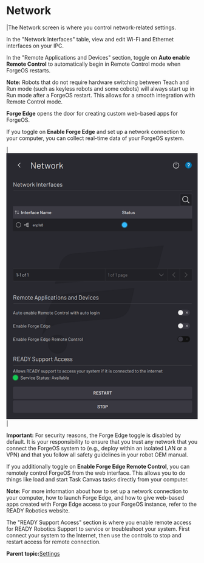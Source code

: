 # Network

|The Network screen is where you control network-related settings.

 In the "Network Interfaces" table, view and edit Wi-Fi and Ethernet interfaces on your IPC.

 In the "Remote Applications and Devices" section, toggle on **Auto enable Remote Control** to automatically begin in Remote Control mode when ForgeOS restarts.

 **Note:** Robots that do not require hardware switching between Teach and Run mode \(such as keyless robots and some cobots\) will always start up in Run mode after a ForgeOS restart. This allows for a smooth integration with Remote Control mode.

 **Forge Edge** opens the door for creating custom web-based apps for ForgeOS.

 If you toggle on **Enable Forge Edge** and set up a network connection to your computer, you can collect real-time data of your ForgeOS system.

|![](Settings-App-5-x/settings-network-with-remote-and-fws-options.png)|

**Important:** For security reasons, the Forge Edge toggle is disabled by default. It is your responsibility to ensure that you trust any network that you connect the ForgeOS system to \(e.g., deploy within an isolated LAN or a VPN\) and that you follow all safety guidelines in your robot OEM manual.

If you additionally toggle on **Enable Forge Edge Remote Control**, you can remotely control ForgeOS from the web interface. This allows you to do things like load and start Task Canvas tasks directly from your computer.

**Note:** For more information about how to set up a network connection to your computer, how to launch Forge Edge, and how to give web-based apps created with Forge Edge access to your ForgeOS instance, refer to the READY Robotics website.

The "READY Support Access" section is where you enable remote access for READY Robotics Support to service or troubleshoot your system. First connect your system to the Internet, then use the controls to stop and restart access for remote connection.

**Parent topic:**[Settings](../3-Settings-App/settings.md)


